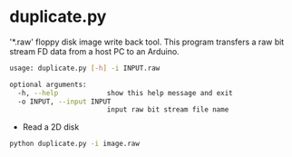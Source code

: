 # duplicate.py

'*.raw' floppy disk image write back tool. This program transfers a raw bit stream FD data from a host PC to an Arduino.  

```sh
usage: duplicate.py [-h] -i INPUT.raw

optional arguments:
  -h, --help            show this help message and exit
  -o INPUT, --input INPUT
                        input raw bit stream file name
```

- Read a 2D disk  
```sh
python duplicate.py -i image.raw
```

